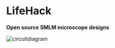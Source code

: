# LifeHack
**Open source SMLM microscope designs**


![circuitdiagram](https://github.com/Joshedwards222/LifeHack/blob/master/Images/Circuit%20Diagram.jpg)


